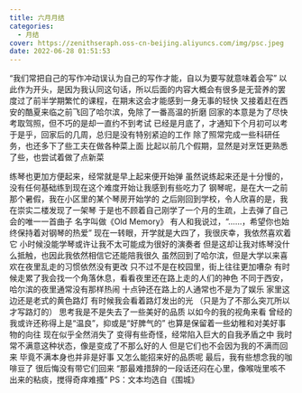 ```yaml
---
title: 六月月结
categories:
  - 月结
cover: https://zenithseraph.oss-cn-beijing.aliyuncs.com/img/psc.jpeg
date: 2022-06-28 01:51:53
---
```


“我们常把自己的写作冲动误认为自己的写作才能，自以为要写就意味着会写”
以此作为开头，是因为我认同这句话，所以后面的内容大概会有很多是无营养的罢
度过了前半学期繁忙的课程，在期末这会才能感到一身无事的轻快
又接着赶在西安的酷夏来临之前飞回了哈尔滨，免除了一番高温的折磨
回家的本意是为了尽快考取驾照，但不巧的是却一直约不到考试
已经是月底了，才通知下个月初可以考
于是乎，回家后的几周，总归是没有特别紧迫的工作
除了照常完成一些科研任务，也还多下了些工夫在做各种菜上面
比起以前几个假期，显然是对烹饪更熟悉了些，也尝试着做了点新菜

练琴也更加方便起来，经常就是早上起来便开始弹
虽然说练起来还是十分慢的，没有任何基础练到现在这个难度开始让我感到有些吃力了
钢琴呢，是在大一之前那个暑假，我在小区里的某个琴房开始学的
之后刚回到学校，令人欣喜的是，我在崇实二楼发现了一架琴
于是也不顾着自己刚学了一个月的生疏，上去弹了自己会的唯一一首曲子
名字叫做《Old Memory》
有人和我说过，“……，希望你也始终保持着对钢琴的热爱”
现在一转眼，开学就是大四了，我很庆幸，我依然喜欢着它
小时候没能学琴或许让我不太可能成为很好的演奏者
但是这却让我对练琴没什么抵触，也因此我依然相信它还能陪我很久
虽然回到了哈尔滨，但是大学以来喜欢在夜里乱走的习惯依然没有更改
只不过不是在校园里，街上往往更加嘈杂
有时候走累了我会找一个角落休息，看看夜里还在路上走的人们的神色
不同于西安，哈尔滨的夜里通常没有那样热闹
十点钟还在路上的人通常也不是为了娱乐
家里这边还是老式的黄色路灯
有时候我会看着路灯发出的光
（只是为了不那么突兀所以才写路灯的）
思考我是不是失去了一些美好的品质
以如今的我的视角来看
曾经的我或许还称得上是“温良”，抑或是“好脾气的”
也算是保留着一些幼稚和对美好事物的向往
现在似乎全然消失了
变得有些奇怪，经常陷入巨大的自我矛盾之中
我时常不满意这种状态，像是变成了不那么好的人
但是它们也不会因为我的不满而回来
毕竟不满本身也并非是好事
又怎么能招来好的品质呢
最后，我有些想念我的咖啡豆了
很后悔没有带它们回来
“那最难措辞的一段话还闷在心里，像喉咙里咳不出来的粘痰，搅得奇痒难搔”
PS：文本均选自《围城》
